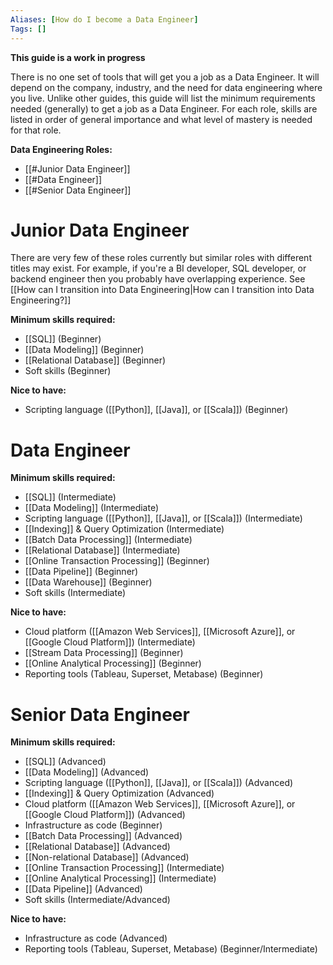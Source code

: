 ```yaml
---
Aliases: [How do I become a Data Engineer]
Tags: []
---
```


**This guide is a work in progress**

There is no one set of tools that will get you a job as a Data Engineer. It will depend on the company, industry, and the need for data engineering where you live. Unlike other guides, this guide will list the minimum requirements needed (generally) to get a job as a Data Engineer. For each role, skills are listed in order of general importance and what level of mastery is needed for that role.

**Data Engineering Roles:**
- [[#Junior Data Engineer]]
- [[#Data Engineer]]
- [[#Senior Data Engineer]]

# Junior Data Engineer
There are very few of these roles currently but similar roles with different titles may exist. For example, if you're a BI developer, SQL developer, or backend engineer then you probably have overlapping experience. See [[How can I transition into Data Engineering|How can I transition into Data Engineering?]]

**Minimum skills required:**
- [[SQL]] (Beginner)
- [[Data Modeling]] (Beginner)
- [[Relational Database]] (Beginner)
- Soft skills (Beginner)

**Nice to have:**
- Scripting language ([[Python]], [[Java]], or [[Scala]]) (Beginner)


# Data Engineer
**Minimum skills required:**
- [[SQL]] (Intermediate)
- [[Data Modeling]] (Intermediate)
- Scripting language ([[Python]], [[Java]], or [[Scala]]) (Intermediate)
- [[Indexing]] & Query Optimization (Intermediate)
- [[Batch Data Processing]] (Intermediate)
- [[Relational Database]] (Intermediate)
- [[Online Transaction Processing]] (Beginner)
- [[Data Pipeline]] (Beginner)
- [[Data Warehouse]] (Beginner)
- Soft skills (Intermediate)

**Nice to have:**
- Cloud platform ([[Amazon Web Services]], [[Microsoft Azure]], or [[Google Cloud Platform]]) (Intermediate)
- [[Stream Data Processing]] (Beginner)
- [[Online Analytical Processing]] (Beginner)
- Reporting tools (Tableau, Superset, Metabase) (Beginner)

# Senior Data Engineer
**Minimum skills required:**
- [[SQL]] (Advanced)
- [[Data Modeling]] (Advanced)
- Scripting language ([[Python]], [[Java]], or [[Scala]]) (Advanced)
- [[Indexing]] & Query Optimization (Advanced)
- Cloud platform ([[Amazon Web Services]], [[Microsoft Azure]], or [[Google Cloud Platform]]) (Advanced)
- Infrastructure as code (Beginner)
- [[Batch Data Processing]] (Advanced)
- [[Relational Database]] (Advanced)
- [[Non-relational Database]] (Advanced)
- [[Online Transaction Processing]] (Intermediate)
- [[Online Analytical Processing]] (Intermediate)
- [[Data Pipeline]] (Advanced)
- Soft skills (Intermediate/Advanced)

**Nice to have:**
- Infrastructure as code (Advanced)
- Reporting tools (Tableau, Superset, Metabase) (Beginner/Intermediate)